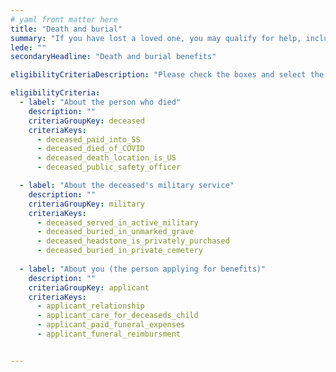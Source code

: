 ```yaml
---
# yaml front matter here
title: "Death and burial"
summary: "If you have lost a loved one, you may qualify for help, including assistance with burial or funeral costs, financial support, and more."
lede: ""
secondaryHeadline: "Death and burial benefits"

eligibilityCriteriaDescription: "Please check the boxes and select the options that best describe your situation. Answer as many questions as possible for the most accurate results."

eligibilityCriteria:
  - label: "About the person who died"
    description: ""
    criteriaGroupKey: deceased
    criteriaKeys:
      - deceased_paid_into_SS
      - deceased_died_of_COVID
      - deceased_death_location_is_US
      - deceased_public_safety_officer

  - label: "About the deceased's military service"
    description: ""
    criteriaGroupKey: military
    criteriaKeys:
      - deceased_served_in_active_military
      - deceased_buried_in_unmarked_grave
      - deceased_headstone_is_privately_purchased
      - deceased_buried_in_private_cemetery
 
  - label: "About you (the person applying for benefits)"
    description: ""
    criteriaGroupKey: applicant
    criteriaKeys:
      - applicant_relationship
      - applicant_care_for_deceaseds_child
      - applicant_paid_funeral_expenses
      - applicant_funeral_reimbursment


---
```


